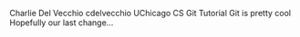 Charlie Del Vecchio cdelvecchio
UChicago CS Git Tutorial
Git is pretty cool
Hopefully our last change...